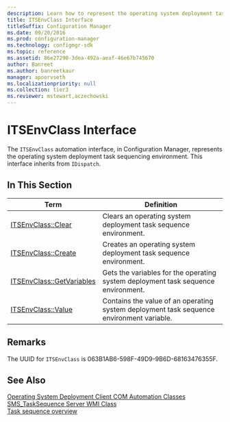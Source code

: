```yaml
---
description: Learn how to represent the operating system deployment task sequencing environment with ITSEnvClass.
title: ITSEnvClass Interface
titleSuffix: Configuration Manager
ms.date: 09/20/2016
ms.prod: configuration-manager
ms.technology: configmgr-sdk
ms.topic: reference
ms.assetid: 86e27290-3dea-492a-aeaf-46e67b745670
author: Banreet
ms.author: banreetkaur
manager: apoorvseth
ms.localizationpriority: null
ms.collection: tier3
ms.reviewer: mstewart,aczechowski
---
```

# ITSEnvClass Interface
The `ITSEnvClass` automation interface, in Configuration Manager, represents the operating system deployment task sequencing environment. This interface inherits from `IDispatch`.  

## In This Section  

|Term|Definition|  
|----------|----------------|  
|[ITSEnvClass::Clear](../../../../../develop/reference/core/clients/client-classes/itsenvclass--clear-method.md)|Clears an operating system deployment task sequence environment.|  
|[ITSEnvClass::Create](../../../../../develop/reference/core/clients/client-classes/itsenvclass--create-method.md)|Creates an operating system deployment task sequence environment.|  
|[ITSEnvClass::GetVariables](../../../../../develop/reference/core/clients/client-classes/itsenvclass--getvariables-method.md)|Gets the variables for the operating system deployment task sequence environment.|  
|[ITSEnvClass::Value](../../../../../develop/reference/core/clients/client-classes/itsenvclass--value-property.md)|Contains the value of an operating system deployment task sequence environment variable.|  

## Remarks  
 The UUID for `ITSEnvClass` is 063B1AB6-598F-49D9-9B6D-68163476355F.  

## See Also  
 [Operating System Deployment Client COM Automation Classes](../../../../../develop/reference/core/clients/client-classes/operating-system-deployment-client-com-automation-classes.md)   
 [SMS_TaskSequence Server WMI Class](../../../../../develop/reference/osd/sms_tasksequence-server-wmi-class.md)   
 [Task sequence overview](../../../../osd/operating-system-deployment-task-sequences-overview.md)
